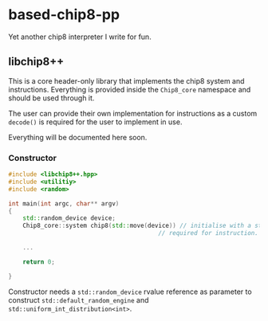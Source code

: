 # based-chip8-pp
Yet another chip8 interpreter I write for fun.


## libchip8++
This is a core header-only library that implements the chip8 system and instructions.
Everything is provided inside the `Chip8_core` namespace and should be used through it.

The user can provide their own implementation for instructions as a custom `decode()` is 
required for the user to implement in use.

Everything will be documented here soon.

### Constructor
```cpp
#include <libchip8++.hpp>
#include <utilitiy>
#include <random>

int main(int argc, char** argv)
{
    std::random_device device;
    Chip8_core::system chip8(std::move(device)) // initialise with a std::random_device rvalue reference
                                          // required for instruction.

    ...

    return 0;

}
```

Constructor needs a `std::random_device` rvalue reference as parameter to construct
`std::default_random_engine` and `std::uniform_int_distribution<int>`.
